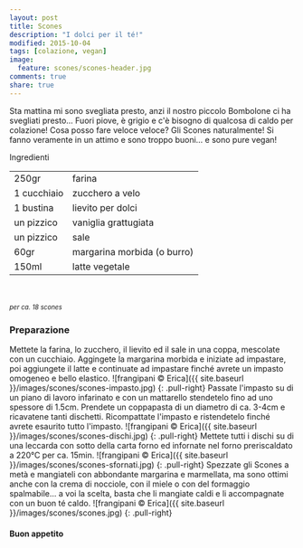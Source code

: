 ```yaml
---
layout: post
title: Scones
description: "I dolci per il té!"
modified: 2015-10-04
tags: [colazione, vegan]
image:
  feature: scones/scones-header.jpg
comments: true
share: true
---
```


Sta mattina mi sono svegliata presto, anzi il nostro piccolo Bombolone ci ha svegliati presto... Fuori piove, è grigio e c'è bisogno di qualcosa di caldo per colazione! Cosa posso fare veloce veloce? Gli Scones naturalmente! Si fanno veramente in un attimo e sono troppo buoni... e sono pure vegan!


<div class="ingredients">
  <div class="ingredients-title">Ingredienti</div>
  <table>
    <tbody>
      <tr>
        <td>250gr</td>
        <td>farina</td>
      </tr>
      <tr>
        <td>1 cucchiaio</td>
        <td>zucchero a velo</td>
      </tr>
      <tr>
        <td>1 bustina</td>
        <td>lievito per dolci</td>
      </tr>
      <tr>
        <td>un pizzico</td>
        <td>vaniglia grattugiata</td>
      </tr>
      <tr>
        <td>un pizzico</td>
        <td>sale</td>      
      </tr>
      <tr>
        <td>60gr</td>
        <td>margarina morbida (o burro)</td>
      </tr>
      <tr>
        <td>150ml</td>
        <td>latte vegetale</td>          
      </tr>
    </tbody>
  </table>
  <br></br>
  <i class="pull-right" style="font-size: 80%;">per ca. 18 scones</i>
</div>


<h3>
  <font color="grey">
    <i class="icon-cogs"></i>
  </font> Preparazione
</h3>

Mettete la farina, lo zucchero, il lievito ed il sale in una coppa, mescolate con un cucchiaio. Aggingete la margarina morbida e iniziate ad impastare, poi aggiungete il latte e continuate ad impastare finché avrete un impasto omogeneo e bello elastico.
![frangipani © Erica]({{ site.baseurl }}/images/scones/scones-impasto.jpg)
{: .pull-right}
Passate l'impasto su di un piano di lavoro infarinato e con un mattarello stendetelo fino ad uno spessore di 1.5cm. Prendete un coppapasta di un diametro di ca. 3-4cm e ricavatene tanti dischetti. Ricompattate l'impasto e ristendetelo finché avrete esaurito tutto l'impasto.
![frangipani © Erica]({{ site.baseurl }}/images/scones/scones-dischi.jpg)
{: .pull-right}
Mettete tutti i dischi su di una leccarda con sotto della carta forno ed infornate nel forno preriscaldato a 220°C per ca. 15min.
![frangipani © Erica]({{ site.baseurl }}/images/scones/scones-sfornati.jpg)
{: .pull-right}
Spezzate gli Scones a metà e mangiateli con abbondante margarina e marmellata, ma sono ottimi anche con la crema di nocciole, con il miele o con del formaggio spalmabile... a voi la scelta, basta che li mangiate caldi e li accompagnate con un buon té caldo.
![frangipani © Erica]({{ site.baseurl }}/images/scones/scones.jpg)
{: .pull-right}

<h4>Buon appetito
  <font color="red">
    <i class="icon-smile"></i>
  </font>
</h4>
